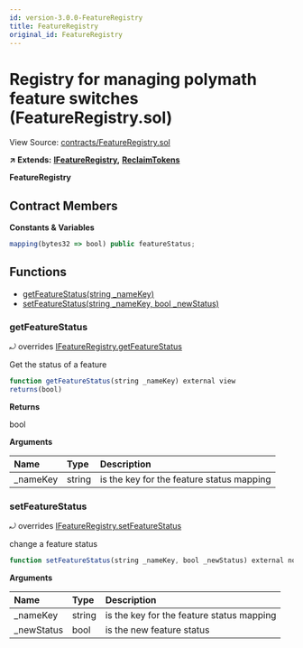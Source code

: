 ```yaml
---
id: version-3.0.0-FeatureRegistry
title: FeatureRegistry
original_id: FeatureRegistry
---
```


# Registry for managing polymath feature switches \(FeatureRegistry.sol\)

View Source: [contracts/FeatureRegistry.sol](https://github.com/PolymathNetwork/polymath-core/tree/096ba240a927c98e1f1a182d2efee7c4c4c1dfc5/contracts/FeatureRegistry.sol)

**↗ Extends:** [**IFeatureRegistry**](https://github.com/PolymathNetwork/polymath-core/tree/096ba240a927c98e1f1a182d2efee7c4c4c1dfc5/docs/api/IFeatureRegistry.md)**,** [**ReclaimTokens**](https://github.com/PolymathNetwork/polymath-core/tree/096ba240a927c98e1f1a182d2efee7c4c4c1dfc5/docs/api/ReclaimTokens.md)

**FeatureRegistry**

## Contract Members

**Constants & Variables**

```javascript
mapping(bytes32 => bool) public featureStatus;
```

## Functions

* [getFeatureStatus\(string \_nameKey\)](featureregistry.md#getfeaturestatus)
* [setFeatureStatus\(string \_nameKey, bool \_newStatus\)](featureregistry.md#setfeaturestatus)

### getFeatureStatus

⤾ overrides [IFeatureRegistry.getFeatureStatus](https://github.com/PolymathNetwork/polymath-core/tree/096ba240a927c98e1f1a182d2efee7c4c4c1dfc5/docs/api/IFeatureRegistry.md#getfeaturestatus)

Get the status of a feature

```javascript
function getFeatureStatus(string _nameKey) external view
returns(bool)
```

**Returns**

bool

**Arguments**

| Name | Type | Description |
| :--- | :--- | :--- |
| \_nameKey | string | is the key for the feature status mapping |

### setFeatureStatus

⤾ overrides [IFeatureRegistry.setFeatureStatus](https://github.com/PolymathNetwork/polymath-core/tree/096ba240a927c98e1f1a182d2efee7c4c4c1dfc5/docs/api/IFeatureRegistry.md#setfeaturestatus)

change a feature status

```javascript
function setFeatureStatus(string _nameKey, bool _newStatus) external nonpayable onlyOwner
```

**Arguments**

| Name | Type | Description |
| :--- | :--- | :--- |
| \_nameKey | string | is the key for the feature status mapping |
| \_newStatus | bool | is the new feature status |

